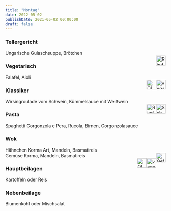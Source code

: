 ```yaml
---
title: "Montag"
date: 2022-05-02
publishDate: 2021-05-02 00:00:00
draft: false
---
```

### Tellergericht  
<div class="flex-container">
<div>Ungarische Gulaschsuppe, Brötchen</div><div margin-left="auto"><img loading="lazy" src="../images/Rind.png" style="float:right;" alt="Rind.png" height=30px></div></div>

### Vegetarisch  
<div class="flex-container">
<div>Falafel, Aioli</div><div margin-left="auto"><img loading="lazy" src="../images/vegan.png" style="float:right;" alt="vegan.png" height=30px><img loading="lazy" src="../images/OLV.png" style="float:right;" alt="OLV.png" height=30px></div></div>

### Klassiker  
<div class="flex-container">
<div>Wirsingroulade vom Schwein, Kümmelsauce mit Weißwein</div><div margin-left="auto"><img loading="lazy" src="../images/Schwein.png" style="float:right;" alt="Schwein.png" height=30px><img loading="lazy" src="../images/Rind.png" style="float:right;" alt="Rind.png" height=30px></div></div>

### Pasta  
<div class="flex-container">
<div>Spaghetti Gorgonzola e Pera, Rucola, Birnen, Gorgonzolasauce</div><div margin-left="auto"></div></div>

### Wok  
<div class="flex-container">
<div>Hähnchen Korma Art, Mandeln, Basmatireis</div><div margin-left="auto"><img loading="lazy" src="../images/Geflügel.png" style="float:right;" alt="Geflügel.png" height=30px></div></div><div class="flex-container">
<div>Gemüse Korma, Mandeln, Basmatireis</div><div margin-left="auto"><img loading="lazy" src="../images/vegan.png" style="float:right;" alt="vegan.png" height=30px><img loading="lazy" src="../images/OLV.png" style="float:right;" alt="OLV.png" height=30px></div></div>

### Hauptbeilagen  
<div class="flex-container">
<div>Kartoffeln oder Reis </div><div margin-left="auto"></div></div>

### Nebenbeilage  
<div class="flex-container">
<div>Blumenkohl oder Mischsalat </div><div margin-left="auto"></div></div>

